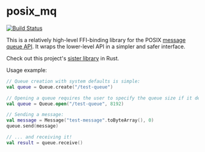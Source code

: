 posix_mq
========

[![Build Status](https://travis-ci.org/aprilabank/posix_mq.kt.svg?branch=master)](https://travis-ci.org/aprilabank/posix_mq.kt)

This is a relatively high-level FFI-binding library for the POSIX [message queue API][]. It wraps the lower-level API
in a simpler and safer interface.

Check out this project's [sister library][] in Rust.

Usage example:

```kotlin
// Queue creation with system defaults is simple:
val queue = Queue.create("/test-queue")

// Opening a queue requires the user to specify the queue size if it deviates from the system default
val queue = Queue.open("/test-queue", 8192)

// Sending a message:
val message = Message("test-message".toByteArray(), 0)
queue.send(message)

// ... and receiving it!
val result = queue.receive()
```

[message queue API]: https://linux.die.net/man/7/mq_overview
[sister library]: https://github.com/aprilabank/posix_mq.rs
